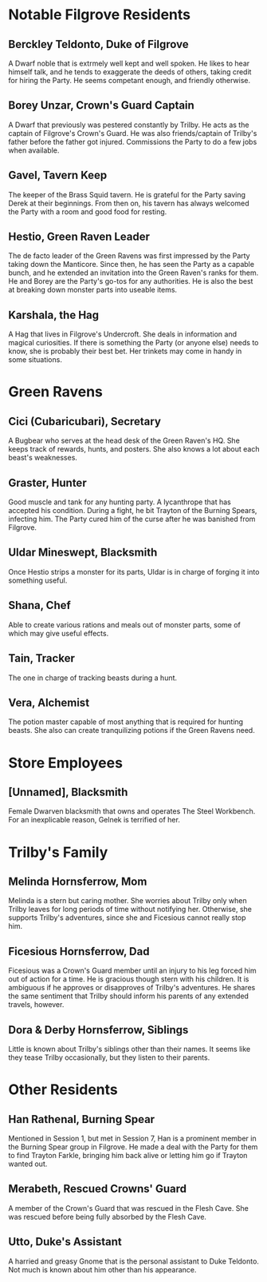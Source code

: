 # Notable Filgrove Residents

## Berckley Teldonto, Duke of Filgrove 

A Dwarf noble that is extrmely well kept and well spoken. He likes to hear himself talk, and he tends to exaggerate the deeds of others, taking credit for hiring the Party. He seems competant enough, and friendly otherwise.

## Borey Unzar, Crown's Guard Captain

A Dwarf that previously was pestered constantly by Trilby. He acts as the captain of Filgrove's Crown's Guard. He was also friends/captain of Trilby's father before the father got injured. Commissions the Party to do a few jobs when available.

## Gavel, Tavern Keep

The keeper of the Brass Squid tavern. He is grateful for the Party saving Derek at their beginnings. From then on, his tavern has always welcomed the Party with a room and good food for resting.

## Hestio, Green Raven Leader

The de facto leader of the Green Ravens was first impressed by the Party taking down the Manticore. Since then, he has seen the Party as a capable bunch, and he extended an invitation into the Green Raven's ranks for them. He and Borey are the Party's go-tos for any authorities. He is also the best at breaking down monster parts into useable items.

## Karshala, the Hag

A Hag that lives in Filgrove's Undercroft. She deals in information and magical curiosities. If there is something the Party (or anyone else) needs to know, she is probably their best bet. Her trinkets may come in handy in some situations.

# Green Ravens

## Cici (Cubaricubari), Secretary

A Bugbear who serves at the head desk of the Green Raven's HQ. She keeps track of rewards, hunts, and posters. She also knows a lot about each beast's weaknesses.

## Graster, Hunter

Good muscle and tank for any hunting party. A lycanthrope that has accepted his condition. During a fight, he bit Trayton of the Burning Spears, infecting him. The Party cured him of the curse after he was banished from Filgrove.

## Uldar Mineswept, Blacksmith

Once Hestio strips a monster for its parts, Uldar is in charge of forging it into something useful.

## Shana, Chef

Able to create various rations and meals out of monster parts, some of which may give useful effects.

## Tain, Tracker

The one in charge of tracking beasts during a hunt.

## Vera, Alchemist

The potion master capable of most anything that is required for hunting beasts. She also can create tranquilizing potions if the Green Ravens need.

# Store Employees

## [Unnamed], Blacksmith

Female Dwarven blacksmith that owns and operates The Steel Workbench. For an inexplicable reason, Gelnek is terrified of her.

# Trilby's Family 

## Melinda Hornsferrow, Mom

Melinda is a stern but caring mother. She worries about Trilby only when Trilby leaves for long periods of time without notifying her. Otherwise, she supports Trilby's adventures, since she and Ficesious cannot really stop him.

## Ficesious Hornsferrow, Dad

Ficesious was a Crown's Guard member until an injury to his leg forced him out of action for a time. He is gracious though stern with his children. It is ambiguous if he approves or disapproves of Trilby's adventures. He shares the same sentiment that Trilby should inform his parents of any extended travels, however.

## Dora & Derby Hornsferrow, Siblings

Little is known about Trilby's siblings other than their names. It seems like they tease Trilby occasionally, but they listen to their parents. 

# Other Residents

## Han Rathenal, Burning Spear

Mentioned in Session 1, but met in Session 7, Han is a prominent member in the Burning Spear group in Filgrove. He made a deal with the Party for them to find Trayton Farkle, bringing him back alive or letting him go if Trayton wanted out.

## Merabeth, Rescued Crowns' Guard

A member of the Crown's Guard that was rescued in the Flesh Cave. She was rescued before being fully absorbed by the Flesh Cave.

## Utto, Duke's Assistant 

A harried and greasy Gnome that is the personal assistant to Duke Teldonto. Not much is known about him other than his appearance.
